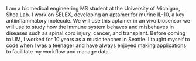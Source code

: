 I am a biomedical engineering MS student at the University of Michigan, Shea Lab. I work on SELEX, developing an aptamer for murine IL-10, a key antiinflammatory molecule. We will use this aptamer in an vivo biosensor we will use to study how the immune system behaves and misbehaves in diseases such as spinal cord injury, cancer, and transplant. Before coming to UM, I worked for 10 years as a music teacher in Seattle. I taught myself to code when I was a teenager and have always enjoyed making applications to facilitate my workflow and manage data.
